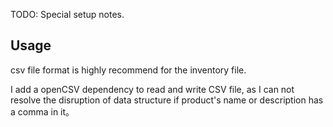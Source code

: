 TODO: Special setup notes.

## Usage
csv file format is highly recommend for the inventory file.

I add a openCSV dependency to read and write CSV file,
as I can not resolve the disruption of data
structure if product's name or description has a comma
in it。
```
